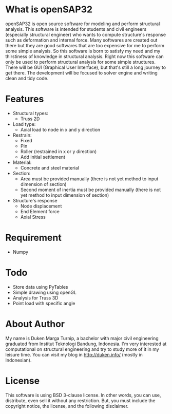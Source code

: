 What is openSAP32
=================
openSAP32 is open source software for modeling and perform structural analysis.
This software is intended for students and civil engineers (especially
structural engineer) who wants to compute structure's response such as 
deformation and internal force.
Many softwares are created out there but they are good softwares that are too
expensive for me to perform some simple analysis. So this software is born to
satisfy my need and my thirstiness of knowledge in structural analysis.
Right now this software can only be used to perform structural analysis for
some simple structures. There will be GUI (Graphical User Interface), but
that's still a long journey to get there. The development will be focused
to solver engine and writing clean and tidy code.


Features
========
* Structural types:
	* Truss 2D
* Load type:
	* Axial load to node in x and y direction
* Restrain:
	* Fixed
	* Pin
	* Roller (restrained in x or y direction)
	* Add initial settlement 
* Material:
	* Concrete and steel material
* Section:
	* Area must be provided manually (there is not yet method to input dimension of section)
	* Second moment of inertia must be provided manually (there is not yet method to input dimension of section)
* Structure's response
	* Node displacement
	* End Element force
	* Axial Stress

Requirement
===========
* Numpy


Todo
====
* Store data using PyTables
* Simple drawing using openGL
* Analysis for Truss 3D
* Point load with specific angle

About Author
============
My name is Duken Marga Turnip, a bachelor with major civil engineering graduated
from Institut Teknologi Bandung, Indonesia.
I'm very interested at computational on structural engineering and try to study
more of it in my leisure time. You can visit my blog in http://duken.info/
(mostly in Indonesian).

License
=======
This software is using BSD 3-clause license. In other words, you
can use, distribute, even sell it without any restriction. But, you
must include the copyright notice, the license, and the following
disclaimer.
